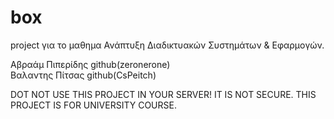 # box <br>

project για το μαθημα Ανάπτυξη Διαδικτυακών Συστημάτων & Εφαρμογών.

Αβραάμ Πιπερίδης github(zeronerone) <br>
Βαλαντης Πίτσας github(CsPeitch)

DOT NOT USE THIS PROJECT IN YOUR SERVER! IT IS NOT SECURE.
THIS PROJECT IS FOR UNIVERSITY COURSE.

